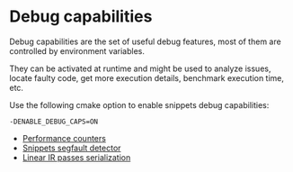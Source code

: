 # Debug capabilities
Debug capabilities are the set of useful debug features, most of them are controlled by environment variables.

They can be activated at runtime and might be used to analyze issues, locate faulty code, get more execution details, benchmark execution time, etc.

Use the following cmake option to enable snippets debug capabilities:

`-DENABLE_DEBUG_CAPS=ON`

* [Performance counters](perf_count.md)
* [Snippets segfault detector](snippets_segfault_detector.md)
* [Linear IR passes serialization](linear_ir_passes_serialization.md)
